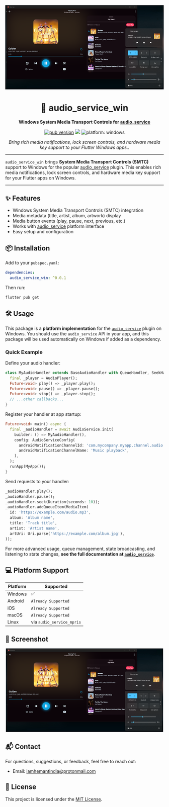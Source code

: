 

<div align="center">
  <img src="assets/scrnshot1.png" alt="audio_service_win Windows SMTC Example" width="600"/>
  
  <h1 align="center">🎵 audio_service_win</h1>
  
  <p align="center">
    <b>Windows System Media Transport Controls for <a href="https://pub.dev/packages/audio_service">audio_service</a></b>
  </p>
  
  <p align="center">
    <a href="https://pub.dev/packages/audio_service_win"><img src="https://img.shields.io/pub/v/audio_service_win.svg?style=flat-square&logo=dart" alt="pub version"></a>
    <a href="https://github.com/HemantKArya/audio_service_win/blob/main/LICENSE"><img src="https://img.shields.io/badge/license-MIT-blue.svg?style=flat-square"></a>
    <img src="https://img.shields.io/badge/platform-windows-blue?style=flat-square&logo=windows" alt="platform: windows">
  </p>
</div>

<p align="center">
  <i>Bring rich media notifications, lock screen controls, and hardware media key support to your Flutter Windows apps..</i>
</p>

---

`audio_service_win` brings <b>System Media Transport Controls (SMTC)</b> support to Windows for the popular <a href="https://pub.dev/packages/audio_service">audio_service</a> plugin. This enables rich media notifications, lock screen controls, and hardware media key support for your Flutter apps on Windows.

---

## ✨ Features

- Windows System Media Transport Controls (SMTC) integration
- Media metadata (title, artist, album, artwork) display
- Media button events (play, pause, next, previous, etc.)
- Works with <a href="https://pub.dev/packages/audio_service">audio_service</a> platform interface
- Easy setup and configuration

## 📦 Installation

Add to your `pubspec.yaml`:

```yaml
dependencies:
  audio_service_win: ^0.0.1
```

Then run:

```sh
flutter pub get
```

## 🛠️ Usage

This package is a **platform implementation** for the [`audio_service`](https://pub.dev/packages/audio_service) plugin on Windows. You should use the `audio_service` API in your app, and this package will be used automatically on Windows if added as a dependency.

### Quick Example

Define your audio handler:

```dart
class MyAudioHandler extends BaseAudioHandler with QueueHandler, SeekHandler {
  final _player = AudioPlayer();
  Future<void> play() => _player.play();
  Future<void> pause() => _player.pause();
  Future<void> stop() => _player.stop();
  // ...other callbacks...
}
```

Register your handler at app startup:

```dart
Future<void> main() async {
  final _audioHandler = await AudioService.init(
    builder: () => MyAudioHandler(),
    config: AudioServiceConfig(
      androidNotificationChannelId: 'com.mycompany.myapp.channel.audio', // required for Windows
      androidNotificationChannelName: 'Music playback',
    ),
  );
  runApp(MyApp());
}
```

Send requests to your handler:

```dart
_audioHandler.play();
_audioHandler.pause();
_audioHandler.seek(Duration(seconds: 10));
_audioHandler.addQueueItem(MediaItem(
  id: 'https://example.com/audio.mp3',
  album: 'Album name',
  title: 'Track title',
  artist: 'Artist name',
  artUri: Uri.parse('https://example.com/album.jpg'),
));
```

For more advanced usage, queue management, state broadcasting, and listening to state changes, **see the full documentation at [`audio_service`](https://pub.dev/packages/audio_service)**.

## 💻 Platform Support

| Platform | Supported |
|----------|-----------|
| Windows  |     ✅     |
| Android  |     `Already Supported`     |
| iOS      |     `Already Supported`     |
| macOS    |     `Already Supported`     |
| Linux    |     via `audio_service_mpris`     |

## 📸 Screenshot

<p align="center">
  <img src="assets/scrnshot1.png" alt="Windows SMTC Example" width="500"/>
</p>




## 📬 Contact

For questions, suggestions, or feedback, feel free to reach out:

- Email: [iamhemantindia@protonmail.com](mailto:iamhemantindia@protonmail.com)

## 📄 License

This project is licensed under the [MIT License](LICENSE).

